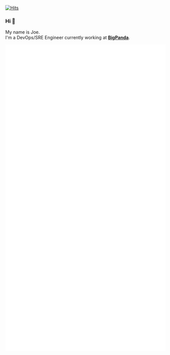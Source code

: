 [![Hits](https://hits.seeyoufarm.com/api/count/incr/badge.svg?url=https%3A%2F%2Fgithub.com%2FJ00MZ&count_bg=%2379C83D&title_bg=%23555555&icon=gnubash.svg&icon_color=%23E7E7E7&title=visitors&edge_flat=false)](https://hits.seeyoufarm.com)
### Hi 👋

My name is Joe.  
I'm a DevOps/SRE Engineer currently working at [**BigPanda**](https://www.bigpanda.io/). 

![Metrics](https://raw.githubusercontent.com/J00MZ/J00MZ/main/gh-metrics.svg)
